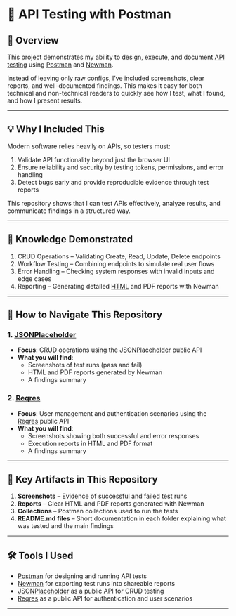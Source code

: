 # 📂 API Testing with Postman  

## 📌 Overview  
This project demonstrates my ability to design, execute, and document [API testing](https://www.postman.com/api-testing/) using [Postman](https://www.postman.com/) and [Newman](https://www.npmjs.com/package/newman).  
  

Instead of leaving only raw configs, I’ve included screenshots, clear reports, and well-documented findings. This makes it easy for both technical and non-technical readers to quickly see how I test, what I found, and how I present results.  

---

## 💡 Why I Included This  
Modern software relies heavily on APIs, so testers must:  
1. Validate API functionality beyond just the browser UI  
2. Ensure reliability and security by testing tokens, permissions, and error handling  
3. Detect bugs early and provide reproducible evidence through test reports  

This repository shows that I can test APIs effectively, analyze results, and communicate findings in a structured way.  

---

## 🎯 Knowledge Demonstrated  
1. CRUD Operations – Validating Create, Read, Update, Delete endpoints  
2. Workflow Testing – Combining endpoints to simulate real user flows  
3. Error Handling – Checking system responses with invalid inputs and edge cases  
45. Reporting – Generating detailed [HTML](https://www.npmjs.com/package/newman-reporter-htmlextra) and PDF reports with Newman  

---

## 📌 How to Navigate This Repository  

### 1. [JSONPlaceholder](./JSONPlaceholder)  
- **Focus**: CRUD operations using the [JSONPlaceholder](https://jsonplaceholder.typicode.com/) public API  
- **What you will find**:  
  - Screenshots of test runs (pass and fail)  
  - HTML and PDF reports generated by Newman  
  - A findings summary  

### 2. [Reqres](./Reqres)  
- **Focus**: User management and authentication scenarios using the [Reqres](https://reqres.in/) public API  
- **What you will find**:  
  - Screenshots showing both successful and error responses  
  - Execution reports in HTML and PDF format  
  - A findings summary

---

## 📂 Key Artifacts in This Repository  

1. **Screenshots** – Evidence of successful and failed test runs  
2. **Reports** – Clear HTML and PDF reports generated with Newman  
3. **Collections** – Postman collections used to run the tests  
4. **README.md files** – Short documentation in each folder explaining what was tested and the main findings  

---

## 🛠 Tools I Used  
- [Postman](https://www.postman.com/) for designing and running API tests  
- [Newman](https://www.npmjs.com/package/newman) for exporting test runs into shareable reports  
- [JSONPlaceholder](https://jsonplaceholder.typicode.com/) as a public API for CRUD testing  
- [Reqres](https://reqres.in/) as a public API for authentication and user scenarios  

---